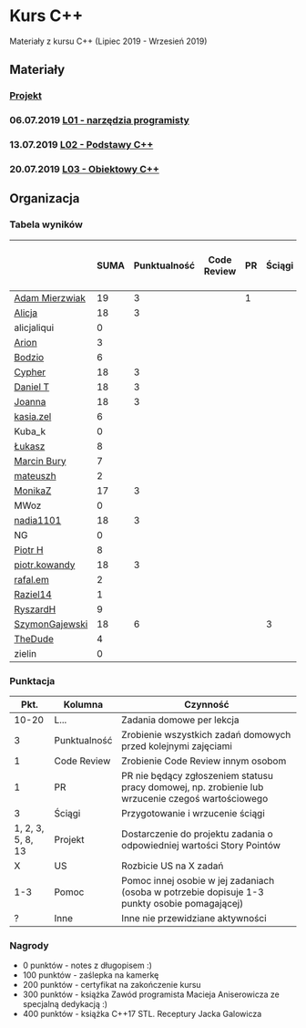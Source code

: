 # Kurs C++

Materiały z kursu C++ (Lipiec 2019 - Wrzesień 2019)

## Materiały

### [Projekt](project)
### 06.07.2019 [L01 - narzędzia programisty](L01-programmers-tools)
### 13.07.2019 [L02 - Podstawy C++](L02-C++-introduction)
### 20.07.2019 [L03 - Obiektowy C++](L03-object-oriented-cpp)

## Organizacja

### Tabela wyników

| | SUMA | Punktualność | Code Review | PR | Ściągi | Projekt | US | Pomoc | Inne | L1. Narzędzia programisty (15) | L2. Podstawy C++ | L3. Obiektowy C++ |
|---                                                  |--- |--- |--- |--- |--- |--- |--- |--- |--- |--- |--- |--- |
| [Adam Mierzwiak](https://github.com/adamvm)         | 19 |  3 |    |  1 |    |    |    |    |    | 15 |    |    |
| [Alicja](https://github.com/AlicjaBonder)           | 18 |  3 |    |    |    |    |    |    |    | 15 |    |    |
| alicjaliqui                                         |  0 |    |    |    |    |    |    |    |    |    |    |    |
| [Arion](https://github.com/Ariionex)                |  3 |    |    |    |    |    |    |    |    |  3 |    |    |
| [Bodzio](https://github.com/Dolaroza)               |  6 |    |    |    |    |    |    |    |    |  6 |    |    |
| [Cypher](https://github.com/ChopSeeGuy)             | 18 |  3 |    |    |    |    |    |    |    | 15 |    |    |
| [Daniel T](https://github.com/LinQ007)              | 18 |  3 |    |    |    |    |    |    |    | 15 |    |    |
| [Joanna](https://github.com/teojdb)                 | 18 |  3 |    |    |    |    |    |    |    | 15 |    |    |
| [kasia.zel](https://github.com/kasiazel)            |  6 |    |    |    |    |    |    |    |    |  6 |    |    |
| Kuba_k                                              |  0 |    |    |    |    |    |    |    |    |    |    |    |
| [Łukasz](https://github.com/lucaswalicki)           |  8 |    |    |    |    |    |    |    |    |  8 |    |    |
| [Marcin Bury](https://github.com/MarcinBury92)      |  7 |    |    |    |    |    |    |    |    |  7 |    |    |
| [mateuszh](https://github.com/czarny247)            |  2 |    |    |    |    |    |    |    |    |  2 |    |    |
| [MonikaZ](https://github.com/MonikaZelechowska)     | 17 |  3 |    |    |    |    |    |    |    | 15 |    |    |
| MWoz                                                |  0 |    |    |    |    |    |    |    |    |    |    |    |
| [nadia1101](https://github.com/JustynaSlazak)       | 18 |  3 |    |    |    |    |    |    |    | 15 |    |    |
| NG                                                  |  0 |    |    |    |    |    |    |    |    |    |    |    |
| [Piotr H](https://github.com/PiotrHCpp)             |  8 |    |    |    |    |    |    |    |    |  8 |    |    |
| [piotr.kowandy](https://github.com/PiotrKowandy)    | 18 |  3 |    |    |    |    |    |    |    | 15 |    |    |
| [rafal.em](https://github.com/elRaphaelo)           |  2 |    |    |    |    |    |    |    |    |  2 |    |    |
| [Raziel14](https://github.com/Arakis14)             |  1 |    |    |    |    |    |    |    |    |  1 |    |    |
| [RyszardH](https://github.com/RyszardHalapacz)      |  9 |    |    |    |    |    |    |    |    |  9 |    |    |
| [SzymonGajewski](https://github.com/SzymonGajewski) | 18 |  6 |    |    |  3 |    |    |    |    | 15 | 15 |    |
| [TheDude](https://github.com/TheDude-cpu)           |  4 |    |    |    |    |    |    |    |    |  4 |    |    |
| zielin                                              |  0 |    |    |    |    |    |    |    |    |    |    |    |

### Punktacja

| Pkt.              | Kolumna      | Czynność |
|-------------------|--------------|----------|
| 10-20             | L...         | Zadania domowe per lekcja |
| 3                 | Punktualność | Zrobienie wszystkich zadań domowych przed kolejnymi zajęciami |
| 1                 | Code Review  | Zrobienie Code Review innym osobom |
| 1                 | PR           | PR nie będący zgłoszeniem statusu pracy domowej, np. zrobienie lub wrzucenie czegoś wartościowego |
| 3                 | Ściągi       | Przygotowanie i wrzucenie ściągi |
| 1, 2, 3, 5, 8, 13 | Projekt      | Dostarczenie do projektu zadania o odpowiedniej wartości Story Pointów |
| X                 | US           | Rozbicie US na X zadań |
| 1-3               | Pomoc        | Pomoc innej osobie w jej zadaniach (osoba w potrzebie dopisuje 1-3 punkty osobie pomagającej) |
| ?                 | Inne         | Inne nie przewidziane aktywności |


### Nagrody

- 0 punktów - notes z długopisem :)
- 100 punktów - zaślepka na kamerkę
- 200 punktów - certyfikat na zakończenie kursu
- 300 punktów - książka Zawód programista Macieja Aniserowicza ze specjalną dedykacją :)
- 400 punktów - książka C++17 STL. Receptury Jacka Galowicza
